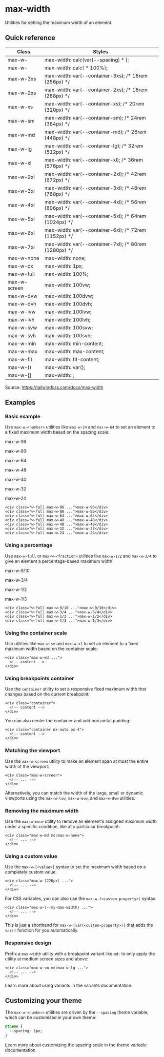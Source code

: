 # max-width

Utilities for setting the maximum width of an element.

## Quick reference

| Class                    | Styles                                                                             |
| ------------------------ | ---------------------------------------------------------------------------------- |
| max-w-<number>           | max-width: calc(var(--spacing) \* <number>);                                       |
| max-w-<fraction>         | max-width: calc(<fraction> \* 100%);                                               |
| max-w-3xs                | max-width: var(--container-3xs); /\* 16rem (256px) \*/                             |
| max-w-2xs                | max-width: var(--container-2xs); /\* 18rem (288px) \*/                             |
| max-w-xs                 | max-width: var(--container-xs); /\* 20rem (320px) \*/                              |
| max-w-sm                 | max-width: var(--container-sm); /\* 24rem (384px) \*/                              |
| max-w-md                 | max-width: var(--container-md); /\* 28rem (448px) \*/                              |
| max-w-lg                 | max-width: var(--container-lg); /\* 32rem (512px) \*/                              |
| max-w-xl                 | max-width: var(--container-xl); /\* 36rem (576px) \*/                              |
| max-w-2xl                | max-width: var(--container-2xl); /\* 42rem (672px) \*/                             |
| max-w-3xl                | max-width: var(--container-3xl); /\* 48rem (768px) \*/                             |
| max-w-4xl                | max-width: var(--container-4xl); /\* 56rem (896px) \*/                             |
| max-w-5xl                | max-width: var(--container-5xl); /\* 64rem (1024px) \*/                            |
| max-w-6xl                | max-width: var(--container-6xl); /\* 72rem (1152px) \*/                            |
| max-w-7xl                | max-width: var(--container-7xl); /\* 80rem (1280px) \*/                            |
| max-w-none               | max-width: none;                                                                   |
| max-w-px                 | max-width: 1px;                                                                    |
| max-w-full               | max-width: 100%;                                                                   |
| max-w-screen             | max-width: 100vw;                                                                  |
| max-w-dvw                | max-width: 100dvw;                                                                 |
| max-w-dvh                | max-width: 100dvh;                                                                 |
| max-w-lvw                | max-width: 100lvw;                                                                 |
| max-w-lvh                | max-width: 100lvh;                                                                 |
| max-w-svw                | max-width: 100svw;                                                                 |
| max-w-svh                | max-width: 100svh;                                                                 |
| max-w-min                | max-width: min-content;                                                            |
| max-w-max                | max-width: max-content;                                                            |
| max-w-fit                | max-width: fit-content;                                                            |
| max-w-(<custom-property>)| max-width: var(<custom-property>);                                                 |
| max-w-\[<value>\]        | max-width: <value>;                                                                |

Source: https://tailwindcss.com/docs/max-width

## Examples

### Basic example

Use `max-w-<number>` utilities like `max-w-24` and `max-w-64` to set an element to a fixed maximum width based on the spacing scale:

max-w-96

max-w-80

max-w-64

max-w-48

max-w-40

max-w-32

max-w-24

```
<div class="w-full max-w-96 ...">max-w-96</div>
<div class="w-full max-w-80 ...">max-w-80</div>
<div class="w-full max-w-64 ...">max-w-64</div>
<div class="w-full max-w-48 ...">max-w-48</div>
<div class="w-full max-w-40 ...">max-w-40</div>
<div class="w-full max-w-32 ...">max-w-32</div>
<div class="w-full max-w-24 ...">max-w-24</div>
```

### Using a percentage

Use `max-w-full` or `max-w-<fraction>` utilities like `max-w-1/2` and `max-w-3/4` to give an element a percentage-based maximum width:

max-w-9/10

max-w-3/4

max-w-1/2

max-w-1/3

```
<div class="w-full max-w-9/10 ...">max-w-9/10</div>
<div class="w-full max-w-3/4 ...">max-w-3/4</div>
<div class="w-full max-w-1/2 ...">max-w-1/2</div>
<div class="w-full max-w-1/3 ...">max-w-1/3</div>
```

### Using the container scale

Use utilities like `max-w-sm` and `max-w-xl` to set an element to a fixed maximum width based on the container scale:

```
<div class="max-w-md ...">
  <!-- content -->
</div>
```

### Using breakpoints container

Use the `container` utility to set a responsive fixed maximum width that changes based on the current breakpoint:

```
<div class="container">
  <!-- content -->
</div>
```

You can also center the container and add horizontal padding:

```
<div class="container mx-auto px-4">
  <!-- content -->
</div>
```

### Matching the viewport

Use the `max-w-screen` utility to make an element span at most the entire width of the viewport:

```
<div class="max-w-screen">
  <!-- ... -->
</div>
```

Alternatively, you can match the width of the large, small or dynamic viewports using the `max-w-lvw`, `max-w-svw`, and `max-w-dvw` utilities.

### Removing the maximum width

Use the `max-w-none` utility to remove an element's assigned maximum width under a specific condition, like at a particular breakpoint:

```
<div class="max-w-md md:max-w-none">
  <!-- ... -->
</div>
```

### Using a custom value

Use the `max-w-[<value>]` syntax to set the maximum width based on a completely custom value:

```
<div class="max-w-[220px] ...">
  <!-- ... -->
</div>
```

For CSS variables, you can also use the `max-w-(<custom-property>)` syntax:

```
<div class="max-w-(--my-max-width) ...">
  <!-- ... -->
</div>
```

This is just a shorthand for `max-w-[var(<custom-property>)]` that adds the `var()` function for you automatically.

### Responsive design

Prefix a `max-width` utility with a breakpoint variant like `md:` to only apply the utility at medium screen sizes and above:

```
<div class="max-w-sm md:max-w-lg ...">
  <!-- ... -->
</div>
```

Learn more about using variants in the variants documentation.

## Customizing your theme

The `max-w-<number>` utilities are driven by the `--spacing` theme variable, which can be customized in your own theme:

```css
@theme {
  --spacing: 1px;
}
```

Learn more about customizing the spacing scale in the theme variable documentation.
